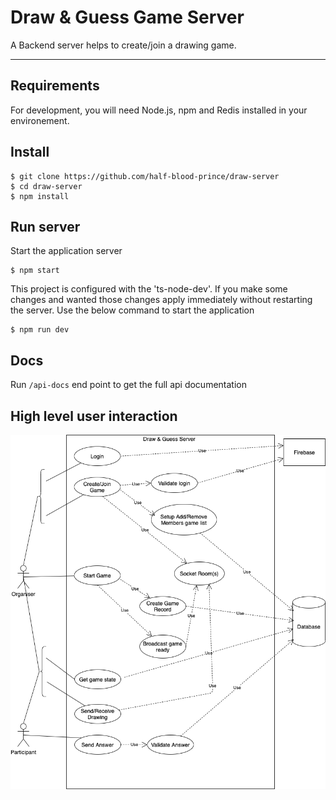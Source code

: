 # Draw & Guess Game Server

A Backend server helps to create/join a drawing game.

---

## Requirements

For development, you will need Node.js, npm and Redis installed in your environement.

## Install

    $ git clone https://github.com/half-blood-prince/draw-server
    $ cd draw-server
    $ npm install

## Run server

Start the application server

    $ npm start

This project is configured with the 'ts-node-dev'. If you make some changes and wanted those changes apply immediately without restarting the server. Use the below command to start the application

    $ npm run dev

## Docs

Run `/api-docs` end point to get the full api documentation

## High level user interaction

![High level user interaction](docs/High_Level_User_Interaction.png)
